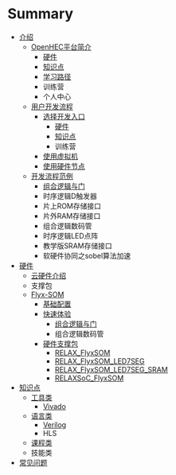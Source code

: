# Summary

* [ 介绍](README.md)
  * [OpenHEC平台简介](openhecping-tai-jian-jie.md)
    * [硬件](openhecping-tai-jian-jie/zi-yuan.md)
    * [知识点](openhecping-tai-jian-jie/zhi-shi-dian.md)
    * [学习路径](openhecping-tai-jian-jie/xue-xi-lu-jing.md)
    * 训练营
    * 个人中心
  * [用户开发流程](yong-hu-kai-fa-liu-cheng.md)
    * [选择开发入口](yong-hu-kai-fa-liu-cheng/odisk.md)
      * [硬件](yong-hu-kai-fa-liu-cheng/odisk/ying-jian.md)
      * [知识点](yong-hu-kai-fa-liu-cheng/odisk/zhi-shi-dian.md)
      * 训练营
    * [使用虚拟机](yong-hu-kai-fa-liu-cheng/edakai-fa-gong-ju-yun.md)
    * [使用硬件节点](yong-hu-kai-fa-liu-cheng/fpgaying-jian-yun.md)
  * [开发流程范例](kai-fa-liu-cheng-fan-li.md)
    * [组合逻辑与门](kai-fa-liu-cheng-fan-li/zu-he-luo-ji-yu-men.md)
    * 时序逻辑D触发器
    * 片上ROM存储接口
    * 片外RAM存储接口
    * 组合逻辑数码管
    * 时序逻辑LED点阵
    * 教学版SRAM存储接口
    * 软硬件协同之sobel算法加速
* [硬件](ying-jian.md)
  * [云硬件介绍](ying-jian/yun-ying-jian-jie-shao.md)
  * 支撑包
  * [Flyx-SOM](ying-jian/flyx-somji-chu-pei-zhi.md)
    * [基础配置](ying-jian/flyx-somji-chu-pei-zhi/ji-chu-pei-zhi.md)
    * [快速体验](ying-jian/kuai-su-ti-yan.md)
      * [组合逻辑与门](ying-jian/kuai-su-ti-yan/zu-he-luo-ji-yu-men.md)
      * 组合逻辑数码管
    * [硬件支撑包](ying-jian/flyx-somji-chu-pei-zhi/ying-jian-zhi-cheng-bao.md)
      * [RELAX\_FlyxSOM](ying-jian/flyx-somji-chu-pei-zhi/ying-jian-zhi-cheng-bao/shi-yan-zhi-cheng-bao-relax-flyxsom-ru-men-shou-ce.md)
      * [RELAX\_FlyxSOM\_LED7SEG](ying-jian/flyx-somji-chu-pei-zhi/ying-jian-zhi-cheng-bao/shi-yan-zhi-cheng-bao-relax-flyxsom-led7seg-ru-men-shou-ce.md)
      * [RELAX\_FlyxSOM\_LED7SEG\_SRAM](ying-jian/flyx-somji-chu-pei-zhi/ying-jian-zhi-cheng-bao/shi-yan-zhi-cheng-bao-relax-flyxsom-led7seg-sram-ru-men-shou-ce.md)
      * [RELAXSoC\_FlyxSOM](ying-jian/flyx-somji-chu-pei-zhi/ying-jian-zhi-cheng-bao/xiang-mu-zhi-cheng-bao-relaxsoc-flyxsom-ru-men-shou-ce.md)
* [知识点](zhi-shi-dian.md)
  * [工具类](zhi-shi-dian/gong-ju-lei.md)
    * [Vivado](zhi-shi-dian/gong-ju-lei/vivado.md)
  * [语言类](zhi-shi-dian/yu-yan-lei.md)
    * [Verilog](zhi-shi-dian/yu-yan-lei/hdl.md)
    * HLS
  * [课程类](zhi-shi-dian/ke-cheng-lei.md)
  * 技能类
* [常见问题](chang-jian-wen-ti.md)

